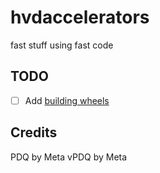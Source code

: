 # hvdaccelerators

fast stuff using fast code

## TODO

- [ ] Add [building wheels](https://learn.scientific-python.org/development/guides/gha-wheels/)

## Credits

PDQ by Meta
vPDQ by Meta
